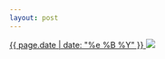 ```yaml
---
layout: post
---
```


<p>
  <a href="/202">
    <time>{{ page.date | date: "%e %B %Y" }}</time>
    <img src="https://s3.amazonaws.com/life.aaronjgreenberg.com/202.jpg">
  </a>
  
</p>
